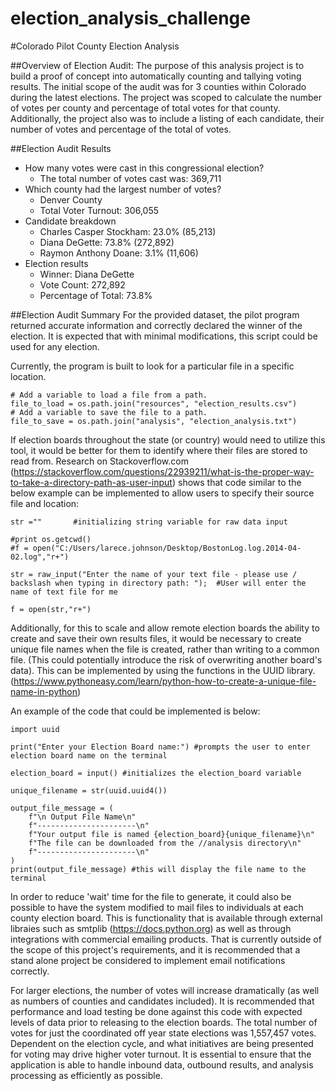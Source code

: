 # election_analysis_challenge
#Colorado Pilot County Election Analysis 

##Overview of Election Audit:
The purpose of this analysis project is to build a proof of concept into automatically counting and tallying voting results. 
The initial scope of the audit was for 3 counties within Colorado during the latest elections.  The project was scoped to calculate the number of votes per county and percentage of total votes for that county.  Additionally, the project also was to 
include a listing of each candidate, their number of votes and percentage of the total of votes.  

##Election Audit Results 
* How many votes were cast in this congressional election? 
    - The total number of votes cast was: 369,711
* Which county had the largest number of votes? 
    - Denver County 
    - Total Voter Turnout: 306,055
* Candidate breakdown 
    - Charles Casper Stockham: 23.0% (85,213)
    - Diana DeGette: 73.8% (272,892)
    - Raymon Anthony Doane: 3.1% (11,606)
* Election results 
    - Winner: Diana DeGette
    - Vote Count: 272,892
    - Percentage of Total: 73.8%

##Election Audit Summary 
For the provided dataset, the pilot program returned accurate information and correctly declared the winner of the election.  It 
is expected that with minimal modifications, this script could be used for any election. 

Currently, the program is built to look for a particular file in a specific location.  
~~~~
# Add a variable to load a file from a path.
file_to_load = os.path.join("resources", "election_results.csv")
# Add a variable to save the file to a path.
file_to_save = os.path.join("analysis", "election_analysis.txt")
~~~~
If election boards throughout the state (or country) would need to utilize this tool, it would be better for them to identify 
where their files are stored to read from.  Research on Stackoverflow.com (https://stackoverflow.com/questions/22939211/what-is-the-proper-way-to-take-a-directory-path-as-user-input) shows that code similar to the below example can be implemented to allow users to specify their source file and location:

~~~~~
str =""       #initializing string variable for raw data input

#print os.getcwd()
#f = open("C:/Users/larece.johnson/Desktop/BostonLog.log.2014-04-02.log","r+")

str = raw_input("Enter the name of your text file - please use / backslash when typing in directory path: ");  #User will enter the name of text file for me

f = open(str,"r+")
~~~~~

Additionally, for this to scale and allow remote election boards the ability to create and save their own results files, it would be necessary to create unique file names when the file is created, rather than writing to a common file. (This could 
potentially introduce the risk of overwriting another board's data).  This can be implemented by using the functions in the UUID
library. (https://www.pythoneasy.com/learn/python-how-to-create-a-unique-file-name-in-python)

An example of the code that could be implemented is below: 
~~~~
import uuid

print("Enter your Election Board name:") #prompts the user to enter election board name on the terminal

election_board = input() #initializes the election_board variable 

unique_filename = str(uuid.uuid4())

output_file_message = (
    f"\n Output File Name\n"
    f"----------------------\n"
    f"Your output file is named {election_board}{unique_filename}\n"
    f"The file can be downloaded from the //analysis directory\n"
    f"----------------------\n"
)
print(output_file_message) #this will display the file name to the terminal
~~~~

In order to reduce 'wait' time for the file to generate, it could also be possible to have the system modified to mail files to individuals at each county election board.  This is functionality that is 
available through external libraies such as smtplib (https://docs.python.org) as well as through integrations with commercial emailing products.  That is currently outside of the scope of this project's
requirements, and it is recommended that a stand alone project be considered to implement email notifications correctly. 

For larger elections, the number of votes will increase dramatically (as well as numbers of counties and candidates included). It is recommended that performance and load testing be done against this code with expected levels of data prior to releasing to the election boards.  The total number of votes for just the coordinated off year state elections was 1,557,457 votes.  Dependent on the election cycle, and what initiatives are being presented for voting may drive higher voter turnout.  It is essential to ensure that
the application is able to handle inbound data, outbound results, and analysis processing as efficiently as possible. 
